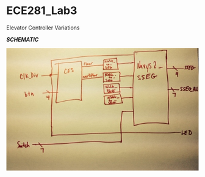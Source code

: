 ECE281_Lab3
===========

Elevator Controller Variations

__*SCHEMATIC*__


![](https://github.com/dustyweisner/ECE281_Lab3/blob/master/ElevatorControllerSchematic.jpg?raw=true)
